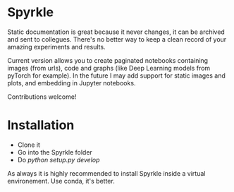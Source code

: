# Spyrkle
Static documentation is great because it never changes, it can be archived and sent to collegues.
There's no better way to keep a clean record of your amazing experiments and results.

Current version allows you to create paginated notebooks containing images (from urls), code and graphs (like Deep Learning models from pyTorch for example). In the future I may add support for static images and plots, and embedding in Jupyter notebooks.

Contributions welcome!

# Installation

* Clone it
* Go into the Spyrkle folder
* Do *python setup.py develop*

As always it is highly recommended to install Spyrkle inside a virtual environement. Use conda, it's better.
